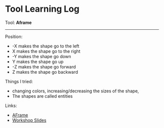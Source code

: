 # Tool Learning Log

Tool: **Aframe**

---

Position:
* -X makes the shape go to the left
* X makes the shape go to the right
* -Y makes the shape go down
* Y makes the shape go up
* -Z makes the shape go forward
* Z makes the shape go backward

Things I tried:
* changing colors, increasing/decreasing the sizes of the shape,
* The shapes are called entities
  
Links:

* [AFrame](https://aframe.io/docs/1.5.0/introduction/html-and-primitives.html)
* [Workshop Slides](https://docs.google.com/presentation/d/1nsptrTVH5fI2NpvmmE3PffaUNODlpyxpB-LgH4Eko5A/edit#slide=id.g84acedc9de_0_70)


<!--
* Links you used today (websites, videos, etc)
* Things you tried, progress you made, etc
* Challenges, a-ha moments, etc
* Questions you still have
* What you're going to try next
-->
